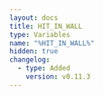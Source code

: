 ```yaml
---
layout: docs
title: HIT_IN_WALL
type: Variables
name: "%HIT_IN_WALL%"
hidden: true
changelog:
  - type: Added
    version: v0.11.3
---
```

